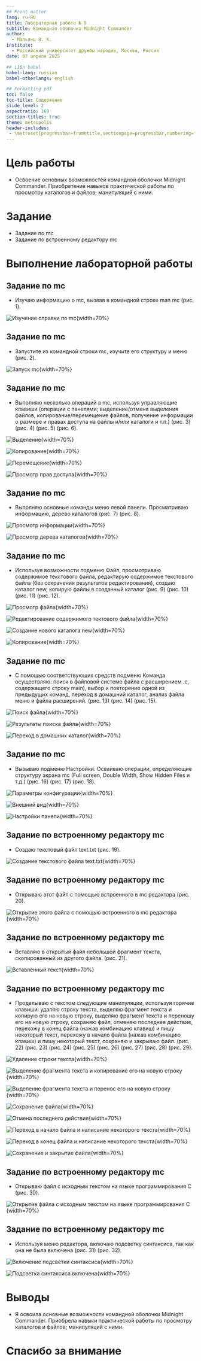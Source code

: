 ```yaml
---
## Front matter
lang: ru-RU
title: Лабораторная работа № 9
subtitle: Командная оболочка Midnight Commander
author:
  - Мальянц В. К.
institute:
  - Российский университет дружбы народов, Москва, Россия
date: 07 апреля 2025

## i18n babel
babel-lang: russian
babel-otherlangs: english

## Formatting pdf
toc: false
toc-title: Содержание
slide_level: 2
aspectratio: 169
section-titles: true
theme: metropolis
header-includes:
 - \metroset{progressbar=frametitle,sectionpage=progressbar,numbering=fraction}
---
```


# Цель работы

- Освоение основных возможностей командной оболочки Midnight Commander. Приобретение навыков практической работы по просмотру каталогов и файлов; манипуляций с ними.

# Задание

- Задание по mc
- Задание по встроенному редактору mc


# Выполнение лабораторной работы
## Задание по mc

- Изучаю информацию о mc, вызвав в командной строке man mc (рис. 1).

![Изучение справки по mc](image/1.png){width=70%}

## Задание по mc

- Запустите из командной строки mc, изучите его структуру и меню (рис. 2).

![Запуск mc](image/2.png){width=70%}

## Задание по mc

- Выполняю несколько операций в mc, используя управляющие клавиши (операции с панелями; выделение/отмена выделения файлов, копирование/перемещение файлов, получение информации о размере и правах доступа на файлы и/или каталоги и т.п.) (рис. 3) (рис. 4) (рис. 5) (рис. 6).

![Выделение](image/3.png){width=70%}

![Копирование](image/4.png){width=70%}

![Перемещение](image/5.png){width=70%}

![Просмотр прав доступа](image/6.png){width=70%}

## Задание по mc

- Выполняю основные команды меню левой панели. Просматриваю информацию, дерево каталогов (рис. 7) (рис. 8).

![Просмотр информации](image/7.png){width=70%}

![Просмотр дерева каталогов](image/8.png){width=70%}

## Задание по mc

- Используя возможности подменю Файл, просмотриваю содержимое текстового файла, редактирую содержимое текстового файла (без сохранения результатов редактирования), создаю каталог new, копирую файлы в созданный каталог (рис. 9) (рис. 10) (рис. 11) (рис. 12).

![Просмотр файла](image/9.png){width=70%}

![Редактирование содержимого тектового файла](image/10.png){width=70%}

![Создание нового каталога new](image/11.png){width=70%}

![Копирование](image/12.png){width=70%}

## Задание по mc

- С помощью соответствующих средств подменю Команда осуществляю: поиск в файловой системе файла с расширением .c, содержащего строку main), выбор и повторение одной из предыдущих команд, переход в домашний каталог, анализ файла меню и файла расширений. (рис. 13) (рис. 14) (рис. 15).
 
![Поиск файла](image/13.png){width=70%}

![Результаты поиска файла](image/14.png){width=70%}

![Переход в домашних каталог](image/15.png){width=70%}

## Задание по mc

- Вызываю подменю Настройки. Осваиваю операции, определяющие структуру экрана mc (Full screen, Double Width, Show Hidden Files и т.д.) (рис. 16) (рис. 17) (рис. 18).

![Параметры конфигурации](image/16.png){width=70%}

![Внешний вид](image/17.png){width=70%}

![Настройки панели](image/18.png){width=70%}

## Задание по встроенному редактору mc

- Создаю текстовый файл text.txt (рис. 19).

![Создание текстового файла text.txt](image/19.png){width=70%}

## Задание по встроенному редактору mc

- Открываю этот файл с помощью встроенного в mc редактора (рис. 20).

![Открытие этого файла с помощью встроенного в mc редактора](image/20.png){width=70%}

## Задание по встроенному редактору mc

- Вставляю в открытый файл небольшой фрагмент текста, скопированный из другого файла. (рис. 21).

![Вставленный текст](image/21.png){width=70%}

## Задание по встроенному редактору mc

- Проделываю с текстом следующие манипуляции, используя горячие клавиши: удаляю строку текста, выделяю фрагмент текста и копирую его на новую строку, выделяю фрагмент текста и переношу его на новую строку, сохраняю файл, отменяю последнее действие, перехожу в конец файла (нажав комбинацию клавиш) и пишу некоторый
текст, перехожу в начало файла (нажав комбинацию клавиш) и пишу некоторый текст, сохраняю и закрываю файл. (рис. 22) (рис. 23) (рис. 24) (рис. 25) (рис. 26) (рис. 27) (рис. 28) (рис. 29).

![Удаление строки текста](image/22.png){width=70%}

![Выделение фрагмента текста и копирование его на новую строку](image/23.png){width=70%}

![Выделение фрагмента текста и перенос его на новую строку](image/24.png){width=70%}

![Сохранение файла](image/25.png){width=70%}

![Отмена последнего действия](image/26.png){width=70%}

![Переход в начало файла и написание некоторого текста](image/27.png){width=70%}

![Переход в конец файла и написание некоторого текста](image/28.png){width=70%}

![Сохранение и закрытие файла](image/29.png){width=70%}

## Задание по встроенному редактору mc

- Открываю файл с исходным текстом на языке программирования C (рис. 30).

![Открытие файла с исходным текстом на языке программирования C](image/30.png){width=70%}

## Задание по встроенному редактору mc

- Используя меню редактора, включаю подсветку синтаксиса, так как она не была включена (рис. 31) (рис. 32).

![Включение подсветки синтаксиса](image/31.png){width=70%}

![Подсветка синтаксиса включена](image/32.png){width=70%}

# Выводы

- Я освоила основные возможности командной оболочки Midnight Commander. Приобрела навыки практической работы по просмотру каталогов и файлов; манипуляций с ними.

# Спасибо за внимание
